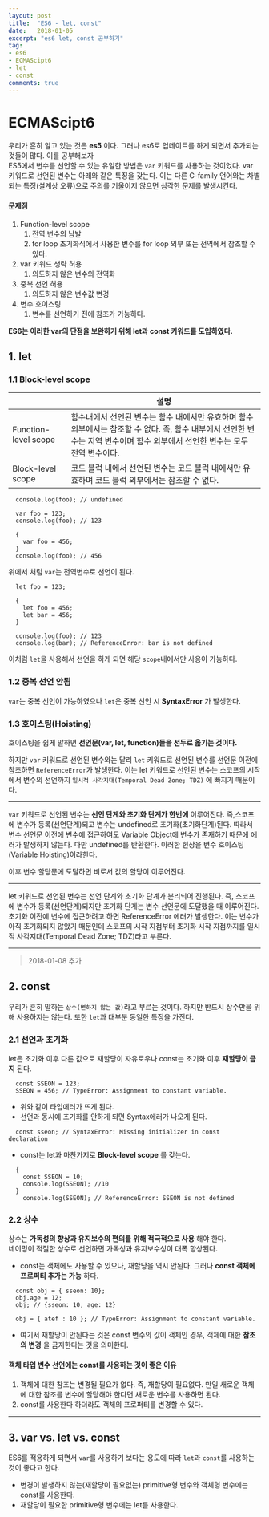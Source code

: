 ```yaml
---
layout: post
title:  "ES6 - let, const"
date:   2018-01-05
excerpt: "es6 let, const 공부하기"
tag:
- es6
- ECMAScipt6
- let
- const
comments: true
---
```


ECMAScipt6
===
우리가 흔히 알고 있는 것은 **es5** 이다. 그러나 es6로 업데이트를 하게 되면서 추가되는 것들이 많다. 이를 공부해보자<br>
ES5에서 변수를 선언할 수 있는 유일한 방법은 `var` 키워드를 사용하는 것이었다. var 키워드로 선언된 변수는 아래와 같은 특징을 갖는다. 이는 다른 C-family 언어와는 차별되는 특징(설계상 오류)으로 주의를 기울이지 않으면 심각한 문제를 발생시킨다.

#### 문제점

  1. Function-level scope<br>
     1. 전역 변수의 남발
     2. for loop 초기화식에서 사용한 변수를 for loop 외부 또는 전역에서 참조할 수 있다.
  2. var 키워드 생략 허용<br>
     1. 의도하지 않은 변수의 전역화
  3. 중복 선언 허용<br>
     1. 의도하지 않은 변수값 변경
  4. 변수 호이스팅<br>
     1. 변수를 선언하기 전에 참조가 가능하다.


**ES6는 이러한 var의 단점을 보완하기 위해 let과 const 키워드를 도입하였다.**


## 1. let

### 1.1 Block-level scope

||설명|
|-|-|
|Function-level scope|함수내에서 선언된 변수는 함수 내에서만 유효하며 함수 외부에서는 참조할 수 없다. 즉, 함수 내부에서 선언한 변수는 지역 변수이며 함수 외부에서 선언한 변수는 모두 전역 변수이다.|
|Block-level scope|코드 블럭 내에서 선언된 변수는 코드 블럭 내에서만 유효하며 코드 블럭 외부에서는 참조할 수 없다.|

```
  console.log(foo); // undefined

  var foo = 123;
  console.log(foo); // 123

  {
    var foo = 456;
  }
  console.log(foo); // 456
```

위에서 처럼 `var`는 전역변수로 선언이 된다.

```
  let foo = 123;

  {
    let foo = 456;
    let bar = 456;
  }

  console.log(foo); // 123
  console.log(bar); // ReferenceError: bar is not defined
```

이처럼 `let`을 사용해서 선언을 하게 되면 해당 `scope`내에서만 사용이 가능하다.

### 1.2 중복 선언 안됨
`var`는 중복 선언이 가능하였으나 `let`은 중복 선언 시 **SyntaxError** 가 발생한다.

### 1.3 호이스팅(Hoisting)
호이스팅을 쉽게 말하면 **선언문(var, let, function)들을 선두로 옮기는 것이다.**<br>

하지만 `var` 키워드로 선언된 변수와는 달리 `let` 키워드로 선언된 변수를 선언문 이전에 참조하면 `ReferenceError`가 발생한다. 이는 let 키워드로 선언된 변수는 스코프의 시작에서 변수의 선언까지 `일시적 사각지대(Temporal Dead Zone; TDZ)` 에 빠지기 때문이다.

---

`var` 키워드로 선언된 변수는 **선언 단계와 초기화 단계가 한번에** 이루어진다. 즉,스코프에 변수가 등록(선언단계)되고 변수는 undefined로 초기화(초기화단계)된다. 따라서 변수 선언문 이전에 변수에 접근하여도 Variable Object에 변수가 존재하기 때문에 에러가 발생하지 않는다. 다만 undefined를 반환한다. 이러한 현상을 변수 호이스팅(Variable Hoisting)이라한다.

이후 변수 할당문에 도달하면 비로서 값의 할당이 이루어진다.

---

let 키워드로 선언된 변수는 선언 단계와 초기화 단계가 분리되어 진행된다. 즉, 스코프에 변수가 등록(선언단계)되지만 초기화 단계는 변수 선언문에 도달했을 때 이루어진다. 초기화 이전에 변수에 접근하려고 하면 ReferenceError 에러가 발생한다. 이는 변수가 아직 초기화되지 않았기 때문인데 스코프의 시작 지점부터 초기화 시작 지점까지를 일시적 사각지대(Temporal Dead Zone; TDZ)라고 부른다.

---

>2018-01-08 추가

## 2. const
우리가 흔히 말하는 `상수(변하지 않는 값)`라고 부르는 것이다.  하지만 반드시 상수만을 위해 사용하지는 않는다. 또한 `let`과 대부분 동일한 특징을 가진다.

### 2.1 선언과 초기화
let은 초기화 이후 다른 값으로 재할당이 자유로우나 const는 초기화 이후 **재할당이 금지** 된다.

```
  const SSEON = 123;
  SSEON = 456; // TypeError: Assignment to constant variable.
```

  - 위와 같이 타입에러가 뜨게 된다.
  - 선언과 동시에 초기화를 안하게 되면 Syntax에러가 나오게 된다.

```
  const sseon; // SyntaxError: Missing initializer in const declaration
```

  - const는 let과 마찬가지로 **Block-level scope** 를 갖는다.

```
  {
    const SSEON = 10;
    console.log(SSEON); //10
  }
    console.log(SSEON); // ReferenceError: SSEON is not defined
```

### 2.2 상수
상수는 **가독성의 향상과 유지보수의 편의를 위해 적극적으로 사용** 해야 한다. <br>
네이밍이 적절한 상수로 선언하면 가독성과 유지보수성이 대폭 향상된다.

  - const는 객체에도 사용할 수 있으나, 재할당을 역시 안된다. 그러나 **const 객체에 프로퍼티 추가는 가능** 하다.

```
  const obj = { sseon: 10};
  obj.age = 12;
  obj; // {sseon: 10, age: 12}

  obj = { atef : 10 }; // TypeError: Assignment to constant variable.
```  

  - 여기서 재할당이 안된다는 것은 const 변수의 값이 객체인 경우, 객체에 대한 **참조의 변경** 을 금지한다는 것을 의미한다.

#### 객체 타입 변수 선언에는 const를 사용하는 것이 좋은 이유

  1. 객체에 대한 참조는 변경될 필요가 없다. 즉, 재할당이 필요없다. 만일 새로운 객체에 대한 참조를 변수에 할당해야 한다면 새로운 변수를 사용하면 된다.
  2. const를 사용한다 하더라도 객체의 프로퍼티를 변경할 수 있다.

---

## **3. var vs. let vs. const**
ES6를 적용하게 되면서 `var`를 사용하기 보다는 용도에 따라 `let`과 `const`를 사용하는 것이 좋다고 한다.

  - 변경이 발생하지 않는(재할당이 필요없는) primitive형 변수와 객체형 변수에는 const를 사용한다.
 - 재할당이 필요한 primitive형 변수에는 let를 사용한다.
